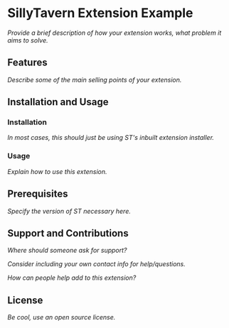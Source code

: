 # SillyTavern Extension Example

_Provide a brief description of how your extension works, what problem it aims to solve._

## Features

_Describe some of the main selling points of your extension._

## Installation and Usage

### Installation

_In most cases, this should just be using ST's inbuilt extension installer._

### Usage

_Explain how to use this extension._

## Prerequisites

_Specify the version of ST necessary here._

## Support and Contributions

_Where should someone ask for support?_

_Consider including your own contact info for help/questions._

_How can people help add to this extension?_

## License

_Be cool, use an open source license._
